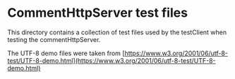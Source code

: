 # CommentHttpServer test files

This directory contains a collection of test files used by the testClient
when testing the commentHttpServer.

The UTF-8 demo files were taken from
[https://www.w3.org/2001/06/utf-8-test/UTF-8-demo.html](https://www.w3.org/2001/06/utf-8-test/UTF-8-demo.html)

